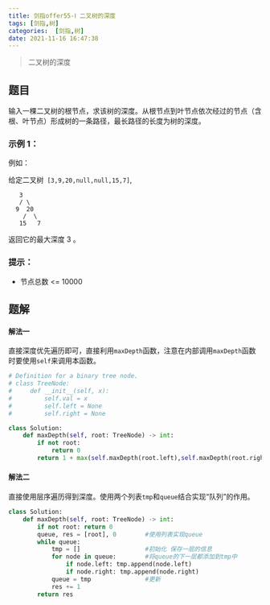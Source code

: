 ```yaml
---
title: 剑指offer55-Ⅰ 二叉树的深度
tags: [剑指,树]
categories:  [剑指,树]
date: 2021-11-16 16:47:38
---
```


> 二叉树的深度

## 题目

输入一棵二叉树的根节点，求该树的深度。从根节点到叶节点依次经过的节点（含根、叶节点）形成树的一条路径，最长路径的长度为树的深度。

### 示例 1：
例如：

给定二叉树` [3,9,20,null,null,15,7]`,

```
   3
   / \
  9  20
    /  \
   15   7
```
返回它的最大深度 3 。


### 提示：

- 节点总数 <= 10000

## 题解

#### 解法一

直接深度优先遍历即可，直接利用`maxDepth`函数，注意在内部调用`maxDepth`函数时要使用`self`来调用本函数。

```python
# Definition for a binary tree node.
# class TreeNode:
#     def __init__(self, x):
#         self.val = x
#         self.left = None
#         self.right = None

class Solution:
    def maxDepth(self, root: TreeNode) -> int:
        if not root:
            return 0
        return 1 + max(self.maxDepth(root.left),self.maxDepth(root.right))

```
#### 解法二

直接使用层序遍历得到深度。使用两个列表`tmp`和`queue`结合实现“队列”的作用。

```python
class Solution:
    def maxDepth(self, root: TreeNode) -> int:
        if not root: return 0
        queue, res = [root], 0        #使用列表实现queue
        while queue:
            tmp = []                  #初始化 保存一层的信息
            for node in queue:        #将queue的下一层都添加到tmp中
                if node.left: tmp.append(node.left)
                if node.right: tmp.append(node.right)
            queue = tmp               #更新
            res += 1
        return res
```

